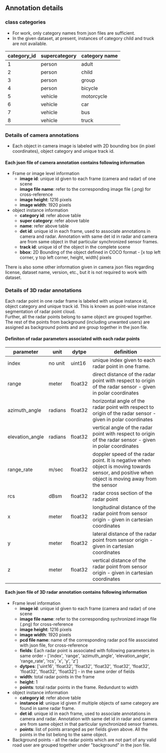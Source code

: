 ## Annotation details

### class categories

* For work, only category names from json files are sufficient.
* In the given dataset, at present, instances of category child and truck are not available.

| category_id | supercategory | category name |
|---|---|---|
| 1 | person | adult |
| 2 | person | child |
| 3 | person | group |
| 4 | person | bicycle |
| 5 | vehicle | motorcycle |
| 6 | vehicle | car |
| 7 | vehicle | bus |
| 8 | vehicle | truck |

### Details of camera annotations 

* Each object in camera image is labeled with 2D bounding box (in pixel coordinates), object category and unique track id.  

#### Each json file of camera annotation contains following information

* Frame or image level information
    * **image id**: unique id given to each frame (camera and radar) of one scene
    * **image file name**: refer to the corresponding image file (.png) for cross-reference
    * **image height**: 1216 pixels
    * **image width**: 1920 pixels
* object instance information
    * **category id**: refer above table 
    * **super category**: refer above table 
    * **name**: refer above table 
    * **det id**: unique id in each frame, used to associate annotations in camera and radar. Annotation with same det id in radar and camera are from same object in that particular synchronized sensor frames.
    * **track id**: unique id of the object in the complete scene
    * **bbox**: 2D Bounding of the object defined in COCO format - [x top left corner, y top left corner, height, width] pixels 

There is also some other information given in camera json files regarding license, dataset name, version, etc., but it is not required to work with dataset.

### Details of 3D radar annotations 
Each radar point in one radar frame is labeled with unique instance id, object category and unique track id. This is known as point-wise instance segmentation of radar point cloud.  
Further, all the radar points belong to same object are grouped together.  
The rest of the points from background (including unwanted users) are assigned as background points and are group together in the json file. 

#### Definiton of radar parameters associated with each radar points

| parameter | unit | dytpe | definition |
|---|---|---|---|
| index | no unit| uint16 | unique index given to each radar point in one frame. |
| range | meter | float32 | direct distance of the radar point with respect to origin of the radar sensor - given in polar coordinates |
| azimuth_angle | radians | float32 | horizontal angle of the radar point with respect to origin of the radar sensor - given in polar coordinates |
| elevation_angle | radians | float32 | vertical angle of the radar point with respect to origin of the radar sensor - given in polar coordinates |
| range_rate | m/sec | float32 | doppler speed of the radar point. It is negative when object is moving towards sensor, and positive when object is moving away from the sensor |
| rcs | dBsm | float32 | radar cross section of the radar point |
| x | meter | float32 | longitudinal distance of the radar point from sensor origin - given in cartesian coordinates |
| y | meter | float32 | lateral distance of the radar point from sensor origin - given in cartesian coordinates |
| z | meter | float32 | vertical distance of the radar point from sensor origin - given in cartesian coordinates |


#### Each json file of 3D radar annotation contains following information

* Frame level information
    * **image id**: unique id given to each frame (camera and radar) of one scene
    * **image file name**: refer to the corresponding sychronized image file (.png) for cross-reference
    * **image height**: 1216 pixels
    * **image width**: 1920 pixels
    * **pcd file name**: name of the corresponding radar pcd file associated with json file, for cross-reference
    * **fields**: Each radar point is associated with following parameters in same order - ['index', 'range', 'azimuth_angle', 'elevation_angle', 'range_rate', 'rcs', 'x', 'y', 'z']
    * **dytpes**: ['uint16', 'float32', 'float32', 'float32', 'float32', 'float32', 'float32', 'float32', 'float32'] - in the same order of fields
    * **width**: total radar points in the frame 
    * **height**: 1 
    * **points**: total radar points in the frame. Redundunt to width
* object instance information
    * **category id**: refer above table 
    * **instance id**: unique id given if multiple objects of same category are found in same radar frame.
    * **det id**: unique id in each frame, used to associate annotations in camera and radar. Annotation with same det id in radar and camera are from same object in that particular synchronized sensor frames.
    * **points**: list of points arranged as per fields given above. All the points in the list belong to the same object.
* Background points - all the radar points which are not part of any valid road user are grouped together under "background" in the json file.